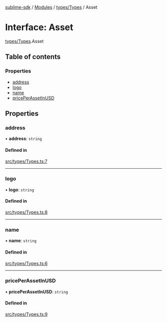 [sublime-sdk](../README.md) / [Modules](../modules.md) / [types/Types](../modules/types_Types.md) / Asset

# Interface: Asset

[types/Types](../modules/types_Types.md).Asset

## Table of contents

### Properties

- [address](types_Types.Asset.md#address)
- [logo](types_Types.Asset.md#logo)
- [name](types_Types.Asset.md#name)
- [pricePerAssetInUSD](types_Types.Asset.md#priceperassetinusd)

## Properties

### address

• **address**: `string`

#### Defined in

[src/types/Types.ts:7](https://github.com/sublime-finance/sublime-sdk/blob/1be39aa/src/types/Types.ts#L7)

___

### logo

• **logo**: `string`

#### Defined in

[src/types/Types.ts:8](https://github.com/sublime-finance/sublime-sdk/blob/1be39aa/src/types/Types.ts#L8)

___

### name

• **name**: `string`

#### Defined in

[src/types/Types.ts:6](https://github.com/sublime-finance/sublime-sdk/blob/1be39aa/src/types/Types.ts#L6)

___

### pricePerAssetInUSD

• **pricePerAssetInUSD**: `string`

#### Defined in

[src/types/Types.ts:9](https://github.com/sublime-finance/sublime-sdk/blob/1be39aa/src/types/Types.ts#L9)

